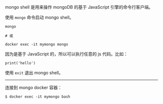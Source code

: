 mongo shell 是用来操作 mongoDB 的基于 JavaScript 引擎的命令行客户端。

使用 `mongo` 命令启动 mongo shell。

```
mongo

# 或

docker exec -it mymongo mongo
```

因为是基于 JavaScript 的，所以可以执行任意的 js 代码。比如：

```
print('hello')
```

使用 `exit` 退出 mongo shell。

---

连接到 mongo docker 容器：

```
$ docker exec -it mymongo bash
```
